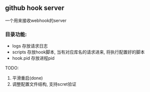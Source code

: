 ## github hook server
一个用来接收webhook的server


### 目录功能:
* logs 存放请求日志
* scripts 存放hook脚本, 当有对应库名的请求进来, 将执行配置好的脚本
* hook.pid 存放进程pid


TODO:
1. 平滑重启(done)
2. 调整配置文件结构, 支持scret验证

